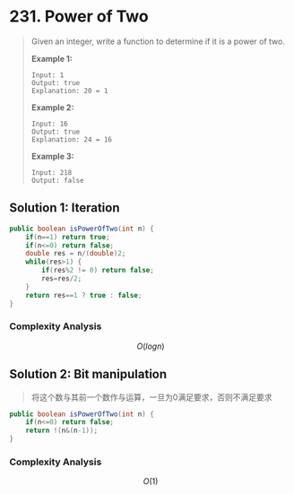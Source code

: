 # 231. Power of Two

> Given an integer, write a function to determine if it is a power of two.
>
> **Example 1:**
>
> ```text
> Input: 1
> Output: true 
> Explanation: 20 = 1
> ```
>
> **Example 2:**
>
> ```text
> Input: 16
> Output: true
> Explanation: 24 = 16
> ```
>
> **Example 3:**
>
> ```text
> Input: 218
> Output: false
> ```

## Solution 1: Iteration

```java
public boolean isPowerOfTwo(int n) {
    if(n==1) return true;
    if(n<=0) return false;
    double res = n/(double)2;
    while(res>1) {
        if(res%2 != 0) return false;
        res=res/2;
    }
    return res==1 ? true : false;
}
```

### Complexity Analysis

$$O(logn)$$ 

## Solution 2: Bit manipulation

> 将这个数与其前一个数作与运算，一旦为0满足要求，否则不满足要求

```java
public boolean isPowerOfTwo(int n) {
    if(n<=0) return false;
    return !(n&(n-1));
}
```

### Complexity Analysis

$$O(1)$$ 

